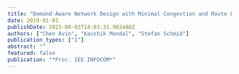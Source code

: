 ```yaml
---
title: "Demand-Aware Network Design with Minimal Congestion and Route Lengths"
date: 2019-01-01
publishDate: 2023-08-03T14:03:31.903488Z
authors: ["Chen Avin", "Kaushik Mondal", "Stefan Schmid"]
publication_types: ["1"]
abstract: ""
featured: false
publication: "*Proc. IEE INFOCOM*"
---
```


